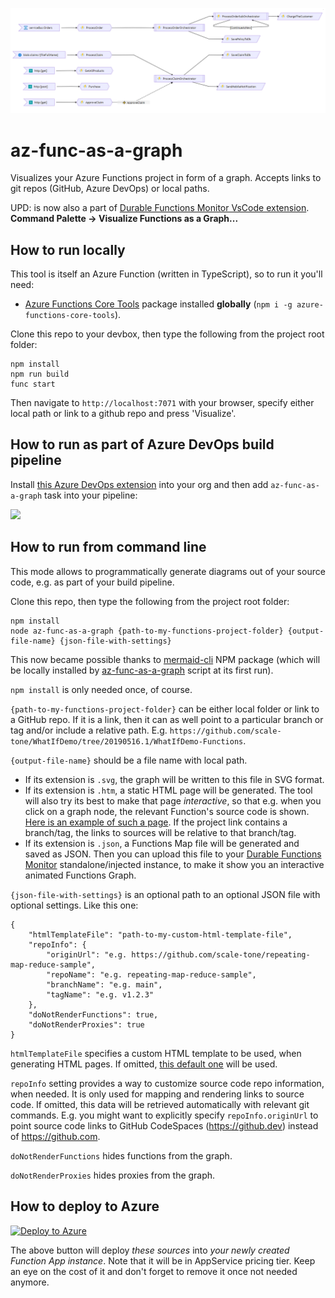 ![logo](https://raw.githubusercontent.com/scale-tone/az-func-as-a-graph/master/screenshot1.png)
# az-func-as-a-graph

Visualizes your Azure Functions project in form of a graph. Accepts links to git repos (GitHub, Azure DevOps) or local paths.

UPD: is now also a part of [Durable Functions Monitor VsCode extension](https://marketplace.visualstudio.com/items?itemName=DurableFunctionsMonitor.durablefunctionsmonitor).
**Command Palette -> Visualize Functions as a Graph...**

## How to run locally

This tool is itself an Azure Function (written in TypeScript), so to run it you'll need:
- [Azure Functions Core Tools](https://github.com/Azure/azure-functions-core-tools#installing) package installed **globally** (`npm i -g azure-functions-core-tools`).

Clone this repo to your devbox, then type the following from the project root folder:
```
npm install
npm run build
func start
```

Then navigate to `http://localhost:7071` with your browser, specify either local path or link to a github repo and press 'Visualize'.

## How to run as part of Azure DevOps build pipeline

Install [this Azure DevOps extension](https://marketplace.visualstudio.com/items?itemName=DurableFunctionsMonitor.az-func-as-a-graph-do-extension) into your org and then add `az-func-as-a-graph` task into your pipeline:

<img src="https://user-images.githubusercontent.com/5447190/126083277-89e4e9d2-6b13-4d2c-af4c-e2a0a12932c0.png" width="500px"/>

## How to run from command line

This mode allows to programmatically generate diagrams out of your source code, e.g. as part of your build pipeline.

Clone this repo, then type the following from the project root folder:
```
npm install
node az-func-as-a-graph {path-to-my-functions-project-folder} {output-file-name} {json-file-with-settings}
```

This now became possible thanks to [mermaid-cli](https://github.com/mermaid-js/mermaid-cli) NPM package (which will be locally installed by [az-func-as-a-graph](https://github.com/scale-tone/az-func-as-a-graph/blob/main/az-func-as-a-graph.js) script at its first run).

`npm install` is only needed once, of course.

`{path-to-my-functions-project-folder}` can be either local folder or link to a GitHub repo. If it is a link, then it can as well point to a particular branch or tag and/or include a relative path. E.g. `https://github.com/scale-tone/WhatIfDemo/tree/20190516.1/WhatIfDemo-Functions`.

`{output-file-name}` should be a file name with local path. 
* If its extension is `.svg`, the graph will be written to this file in SVG format.
* If its extension is `.htm`, a static HTML page will be generated. The tool will also try its best to make that page *interactive*, so that e.g. when you click on a graph node, the relevant Function's source code is shown. [Here is an example of such a page](https://scale-tone.github.io/temp/WhatIfDemo-Functions.htm). If the project link contains a branch/tag, the links to sources will be relative to that branch/tag.
* If its extension is `.json`, a Functions Map file will be generated and saved as JSON. Then you can upload this file to your [Durable Functions Monitor](https://github.com/scale-tone/DurableFunctionsMonitor) standalone/injected instance, to make it show you an interactive animated Functions Graph.

`{json-file-with-settings}` is an optional path to an optional JSON file with optional settings. Like this one:
```
{
    "htmlTemplateFile": "path-to-my-custom-html-template-file",
    "repoInfo": {
        "originUrl": "e.g. https://github.com/scale-tone/repeating-map-reduce-sample",
        "repoName": "e.g. repeating-map-reduce-sample",
        "branchName": "e.g. main",
        "tagName": "e.g. v1.2.3"
    },
    "doNotRenderFunctions": true,
    "doNotRenderProxies": true
}
```

   `htmlTemplateFile` specifies a custom HTML template to be used, when generating HTML pages. If omitted, [this default one](https://github.com/scale-tone/az-func-as-a-graph/blob/main/cli/graph-template.htm) will be used.

   `repoInfo` setting provides a way to customize source code repo information, when needed. It is only used for mapping and rendering links to source code. If omitted, this data will be retrieved automatically with relevant git commands. E.g. you might want to explicitly specify `repoInfo.originUrl` to point source code links to GitHub CodeSpaces (https://github.dev) instead of https://github.com.

   `doNotRenderFunctions` hides functions from the graph.
    
   `doNotRenderProxies` hides proxies from the graph.

## How to deploy to Azure

[![Deploy to Azure](https://aka.ms/deploytoazurebutton)](https://portal.azure.com/#create/Microsoft.Template/uri/https%3A%2F%2Fraw.githubusercontent.com%2Fscale-tone%2Faz-func-as-a-graph%2Fmain%2Farm-template.json)

The above button will deploy *these sources* into *your newly created Function App instance*. Note that it will be in AppService pricing tier. Keep an eye on the cost of it and don't forget to remove it once not needed anymore. 
